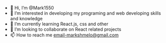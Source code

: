 - 👋 Hi, I’m @Mark1550
- 👀 I’m interested in developing my programing and web developing skills and knowledge
- 🌱 I’m currently learning React.js, css and other
- 💞️ I’m looking to collaborate on React related projects
- 📫 How to reach me email-markshmelo@gmail.com
